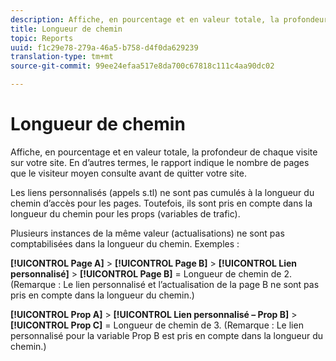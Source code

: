 ```yaml
---
description: Affiche, en pourcentage et en valeur totale, la profondeur de chaque visite sur votre site. En d’autres termes, le rapport indique le nombre de pages que le visiteur moyen consulte avant de quitter votre site.
title: Longueur de chemin
topic: Reports
uuid: f1c29e78-279a-46a5-b758-d4f0da629239
translation-type: tm+mt
source-git-commit: 99ee24efaa517e8da700c67818c111c4aa90dc02

---
```



# Longueur de chemin

Affiche, en pourcentage et en valeur totale, la profondeur de chaque visite sur votre site. En d’autres termes, le rapport indique le nombre de pages que le visiteur moyen consulte avant de quitter votre site.

Les liens personnalisés (appels s.tl) ne sont pas cumulés à la longueur du chemin d’accès pour les pages. Toutefois, ils sont pris en compte dans la longueur du chemin pour les props (variables de trafic).

Plusieurs instances de la même valeur (actualisations) ne sont pas comptabilisées dans la longueur du chemin. Exemples :

**[!UICONTROL Page A]** &gt; **[!UICONTROL Page B]** &gt; **[!UICONTROL Lien personnalisé]** &gt; **[!UICONTROL Page B]** = Longueur de chemin de 2. (Remarque : Le lien personnalisé et l’actualisation de la page B ne sont pas pris en compte dans la longueur du chemin.)

**[!UICONTROL Prop A]** &gt; **[!UICONTROL Lien personnalisé – Prop B]** &gt; **[!UICONTROL Prop C]** = Longueur de chemin de 3. (Remarque : Le lien personnalisé pour la variable Prop B est pris en compte dans la longueur du chemin.)
